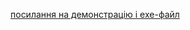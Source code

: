 [посилання на демонстрацію і exe-файл](https://drive.google.com/drive/folders/1y439KK-c7IFfmGbQNjSEqm-NaBDT51Po?usp=drive_link)
